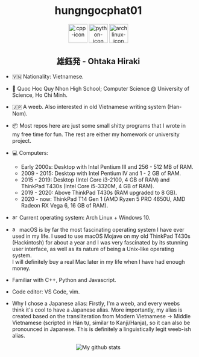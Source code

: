 <div align="center"><h1> hungngocphat01 </h1></div>

<div align="center">
<span>
  <img height="50" alt="cpp-icon" src="https://user-images.githubusercontent.com/42747200/46140125-da084900-c26d-11e8-8ea7-c45ae6306309.png"/>
  <img height="50" alt="python-icon" src="https://cdn3.iconfinder.com/data/icons/logos-and-brands-adobe/512/267_Python-512.png"/>
  <img height="50" alt="archlinux-icon" src="https://www.logolynx.com/images/logolynx/91/914639a1180c179a71fee283128b01c5.png"/>
</span></br>
  <h2> 雄鈺発 - Ohtaka Hiraki</h2>
</div>

- 🇻🇳 Nationality: Vietnamese.
- 🏫 Quoc Hoc Quy Nhon High School; Computer Science @ University of Science, Ho Chi Minh.
- 🇯🇵 A weeb. Also interested in old Vietnamese writing system (Han-Nom).
- 📦 Most repos here are just some small shitty programs that I wrote in my free time for fun. The rest are either my homework or university project.
- 💻 Computers: 
  - Early 2000s: Desktop with Intel Pentium III and 256 - 512 MB of RAM. 
  - 2009 - 2015: Desktop with Intel Pentium IV and 1 - 2 GB of RAM.
  - 2015 - 2019: Desktop (Intel Core i3-2100, 4 GB of RAM) and ThinkPad T430s (Intel Core i5-3320M, 4 GB of RAM).
  - 2019 - 2020: Above ThinkPad T430s (RAM upgraded to 8 GB).
  - 2020 - now: ThinkPad T14 Gen 1 (AMD Ryzen 5 PRO 4650U, AMD Radeon RX Vega 6, 16 GB of RAM).
  
- <img height="15" alt="archlinux-icon" src="https://www.logolynx.com/images/logolynx/91/914639a1180c179a71fee283128b01c5.png"/> Current operating system: Arch Linux  + Windows 10.
- <img height="15" alt="apple-icon" src="https://upload.wikimedia.org/wikipedia/commons/thumb/f/fa/Apple_logo_black.svg/505px-Apple_logo_black.svg.png"/> macOS is by far the most fascinating operating system I have ever used in my life. I used to use macOS Mojave on my old ThinkPad T430s (Hackintosh) for about a year and I was very fascinated by its stunning user interface, as well as its nature of being a Unix-like operating system. <br>I will definitely buy a real Mac later in my life when I have had enough money.

- Familiar with C++, Python and Javascript.
- Code editor: VS Code, vim.

- Why I chose a Japanese alias: Firstly, I'm a weeb, and every weebs think it's cool to have a Japanese alias. More importantly, my alias is created based on the transliteration from Modern Vietnamese -> Middle Vietnamese (scripted in Hán tự, similar to Kanji/Hanja), so it can also be pronounced in Japanese. This is definitely a linguistically legit  weeb-ish alias.

<div align="center">
<img alt="My github stats" src="https://github-readme-stats.vercel.app/api?username=hungngocphat01"/>
</div>

